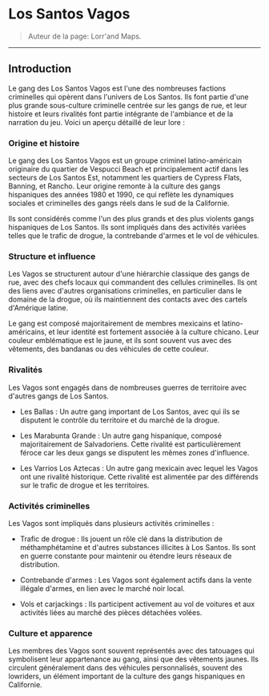 # Los Santos Vagos

> Auteur de la page: Lorr'and Maps. 

---

## Introduction 

Le gang des Los Santos Vagos est l'une des nombreuses factions criminelles qui opèrent dans l'univers de Los Santos. Ils font partie d'une plus grande sous-culture criminelle centrée sur les gangs de rue, et leur histoire et leurs rivalités font partie intégrante de l'ambiance et de la narration du jeu. Voici un aperçu détaillé de leur lore :

### Origine et histoire

Le gang des Los Santos Vagos est un groupe criminel latino-américain originaire du quartier de Vespucci Beach et principalement actif dans les secteurs de Los Santos Est, notamment les quartiers de Cypress Flats, Banning, et Rancho. Leur origine remonte à la culture des gangs hispaniques des années 1980 et 1990, ce qui reflète les dynamiques sociales et criminelles des gangs réels dans le sud de la Californie.

Ils sont considérés comme l'un des plus grands et des plus violents gangs hispaniques de Los Santos. Ils sont impliqués dans des activités variées telles que le trafic de drogue, la contrebande d'armes et le vol de véhicules.

### Structure et influence

Les Vagos se structurent autour d'une hiérarchie classique des gangs de rue, avec des chefs locaux qui commandent des cellules criminelles. Ils ont des liens avec d'autres organisations criminelles, en particulier dans le domaine de la drogue, où ils maintiennent des contacts avec des cartels d'Amérique latine.

Le gang est composé majoritairement de membres mexicains et latino-américains, et leur identité est fortement associée à la culture chicano. Leur couleur emblématique est le jaune, et ils sont souvent vus avec des vêtements, des bandanas ou des véhicules de cette couleur.

### Rivalités

Les Vagos sont engagés dans de nombreuses guerres de territoire avec d'autres gangs de Los Santos. 
    
- Les Ballas : Un autre gang important de Los Santos, avec qui ils se disputent le contrôle du territoire et du marché de la drogue.

- Les Marabunta Grande : Un autre gang hispanique, composé majoritairement de Salvadoriens. Cette rivalité est particulièrement féroce car les deux gangs se disputent les mêmes zones d'influence.

- Les Varrios Los Aztecas : Un autre gang mexicain avec lequel les Vagos ont une rivalité historique. Cette rivalité est alimentée par des différends sur le trafic de drogue et les territoires.

### Activités criminelles

Les Vagos sont impliqués dans plusieurs activités criminelles :

- Trafic de drogue : Ils jouent un rôle clé dans la distribution de méthamphétamine et d'autres substances illicites à Los Santos. Ils sont en guerre constante pour maintenir ou étendre leurs réseaux de distribution.

- Contrebande d'armes : Les Vagos sont également actifs dans la vente illégale d'armes, en lien avec le marché noir local.

- Vols et carjackings : Ils participent activement au vol de voitures et aux activités liées au marché des pièces détachées volées.

### Culture et apparence

Les membres des Vagos sont souvent représentés avec des tatouages qui symbolisent leur appartenance au gang, ainsi que des vêtements jaunes. Ils circulent généralement dans des véhicules personnalisés, souvent des lowriders, un élément important de la culture des gangs hispaniques en Californie.